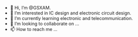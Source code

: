 - 👋 Hi, I’m @GSXAM.
- 👀 I’m interested in IC design and electronic circuit design.
- 🌱 I’m currently learning electronic and telecommunication.
- 💞️ I’m looking to collaborate on ...
- 📫 How to reach me ...

<!---
GSXAM/GSXAM is a ✨ special ✨ repository because its `README.md` (this file) appears on your GitHub profile.
You can click the Preview link to take a look at your changes.
--->
